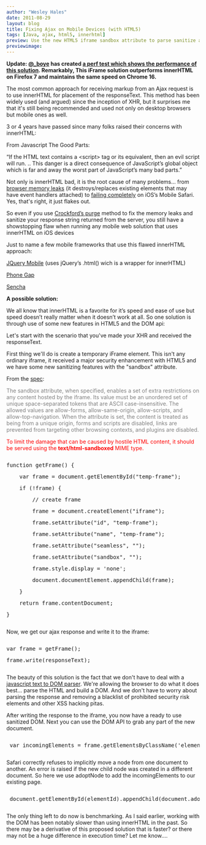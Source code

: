 ```yaml
---
author: "Wesley Hales"
date: 2011-08-29
layout: blog
title: Fixing Ajax on Mobile Devices (with HTML5)
tags: [Java, ajax, html5, innerhtml]
preview: Use the new HTML5 iframe sandbox attribute to parse sanitize a dynamically loaded DOM. I also talk about how innerHTML randomly breaks on iOS devices.
previewimage:
---
```

<p><strong>Update: <a href="https://twitter.com/#!/_boye/">@_boye</a> has created <a href="http://jsperf.com/ajax-response-handling-innerhtml-vs-sandboxed-iframe">a perf test which shows the performance of this solution</a>. Remarkably, This iFrame solution outperforms innerHTML on Firefox 7 and maintains the same speed on Chrome 16.</strong></p>
<p>The most common approach for receiving markup from an Ajax request is to use innerHTML for placement of the responseText. This method has been widely used (and argued) since the inception of XHR, but it surprises me that it's still being recommended and used not only on desktop browsers but mobile ones as well.</p>
<p>3 or 4 years have passed since many folks raised their concerns with innerHTML:</p>
<p>From Javascript The Good Parts:</p>
<p>&ldquo;If the HTML text contains a &lt;script&gt; tag or its equivalent, then an evil script will run. .. This danger is a direct consequence of JavaScript&rsquo;s global object which is far and away the worst part of JavaScript&rsquo;s many bad parts.&rdquo;</p>
<p>Not only is innerHTML bad, it is the root cause of many problems... from <a href="http://www.julienlecomte.net/blog/2007/12/38/">browser memory leaks</a> (it destroys/replaces existing elements that may have event handlers attached) to <a href="http://martinkou.blogspot.com/2011/05/alternative-workaround-for-mobile.html">failing completely</a> on iOS&rsquo;s Mobile Safari. Yes, that's right, it just flakes out.</p>
<p>So even if you use <a href="http://javascript.crockford.com/memory/leak.html">Crockford&rsquo;s purge</a> method to fix the memory leaks and sanitize your response string returned from the server, you still have a showstopping flaw when running any mobile web solution that uses innerHTML on iOS devices </p>

<p>Just to name a few mobile frameworks that use this flawed innerHTML approach:</p>
<p><a href="http://api.jquery.com/html/">JQuery Mobile</a> (uses jQuery&rsquo;s .html() wich is a wrapper for innerHTML)</p>
<p><a class="active_link" href="http://wiki.phonegap.com/w/page/42450600/PhoneGap%20Ajax%20Sample">Phone Gap</a></p>
<p><a href="http://www.sencha.com/forum/showthread.php?122591-List-rendering-race-condition">Sencha</a></p>

<p><strong>A possible solution:</strong></p>
<p>We all know that innerHTML is a favorite for it&rsquo;s speed and ease of use but speed doesn&rsquo;t really matter when it doesn&rsquo;t work at all. So one solution is through use of some new features in HTML5 and the DOM api:</p>

<p>Let's start with the scenario that you've made your XHR and received the responseText. </p>
<p>First thing we'll do is create a temporary iFrame element. This isn't any ordinary iframe, it received a major security enhancement with HTML5 and we have some new sanitizing features with the "sandbox" attribute. </p>

<p>From the <a href="http://dev.w3.org/html5/spec-author-view/the-iframe-element.html#attr-iframe-sandbox">spec</a>:</p>
<p><span style="color: #808080;">The sandbox attribute, when specified, enables a set of extra restrictions on any content hosted by the iframe. Its value must be an unordered set of unique space-separated tokens that are ASCII case-insensitive. The allowed values are allow-forms, allow-same-origin, allow-scripts, and allow-top-navigation. When the attribute is set, the content is treated as being from a unique origin, forms and scripts are disabled, links are prevented from targeting other browsing contexts, and plugins are disabled. </span></p>
<p><span style="color: #ff0000;">To limit the damage that can be caused by hostile HTML content, it should be served using the <strong>text/html-sandboxed</strong> MIME type.</span></p>


<pre class="jive_text_macro jive_macro_code" jivemacro="code" ___default_attr="java"><p>function getFrame() {</p><p>    var frame = document.getElementById("temp-frame");</p><p>    if (!frame) {</p><p>        // create frame</p><p>        frame = document.createElement("iframe");</p><p>        frame.setAttribute("id", "temp-frame");</p><p>        frame.setAttribute("name", "temp-frame");</p><p>        frame.setAttribute("seamless", "");</p><p>        frame.setAttribute("sandbox", "");</p><p>        frame.style.display = 'none';</p><p>        document.documentElement.appendChild(frame);</p><p>    }</p><p>    return frame.contentDocument;</p><p>}</p></pre>

<p>Now, we get our ajax response and write it to the iframe:</p>

<pre class="jive_text_macro jive_macro_code" jivemacro="code" ___default_attr="java"><p>var frame = getFrame();</p><p>frame.write(responseText);</p></pre>

<p>The beauty of this solution is the fact that we don't have to deal with a <a href="http://ejohn.org/blog/pure-javascript-html-parser">javascript text to DOM parser</a>. We're allowing the browser to do what it does best... parse the HTML and build a DOM. And we don't have to worry about parsing the response and removing a blacklist of prohibited security risk elements and other XSS hacking pitas.</p>

<p>After writing the response to the iframe, you now have a ready to use sanitized DOM. Next you can use the DOM API to grab any part of the new document.</p>

<pre class="jive_text_macro jive_macro_code" jivemacro="code" ___default_attr="java"><p> var incomingElements = frame.getElementsByClassName('elementClassName');</p></pre>

<p>Safari correctly refuses to implicitly move a node from one document to another. An error is raised if the new child node was created in a different document. So here we use adoptNode to add the incomingElements to our existing page.</p>

<pre class="jive_text_macro jive_macro_code" jivemacro="code" ___default_attr="java"><p> document.getElementById(elementId).appendChild(document.adoptNode(incomingElements));</p></pre>

<p>The only thing left to do now is benchmarking. As I said earlier, working with the DOM has been notably slower than using innerHTML in the past. So there may be a derivative of this proposed solution that is faster? or there may not be a huge difference in execution time? Let me know....</p>